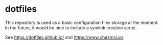 # dotfiles

This repository is used as a basic configuration files storage at the moment. In the future, it would be nice to include a symlink creation script.

See https://dotfiles.github.io/ and https://www.chezmoi.io/.
